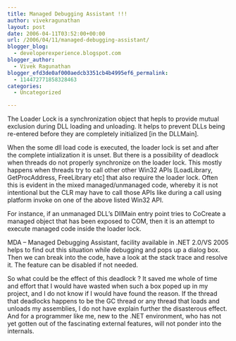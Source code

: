 ```yaml
---
title: Managed Debugging Assistant !!!
author: vivekragunathan
layout: post
date: 2006-04-11T03:52:00+00:00
url: /2006/04/11/managed-debugging-assistant/
blogger_blog:
  - developerexperience.blogspot.com
blogger_author:
  - Vivek Ragunathan
blogger_efd3de0af000aedcb3351cb4b4995ef6_permalink:
  - 114472771858328463
categories:
  - Uncategorized

---
```

The Loader Lock is a synchronization object that hepls to provide mutual exclusion during DLL loading and unloading. It helps to prevent DLLs being re-entered before they are completely initialized [in the DLLMain].

When the some dll load code is executed, the loader lock is set and after the complete intialization it is unset. But there is a possibility of deadlock when threads do not properly synchronize on the loader lock. This mostly happens when threads try to call other other Win32 APIs [LoadLibrary, GetProcAddress, FreeLibrary etc] that also require the loader lock. Often this is evident in the mixed managed/unmanaged code, whereby it is not intentional but the CLR may have to call those APIs like during a call using platform invoke on one of the above listed Win32 API.

For instance, if an unmanaged DLL&#8217;s DllMain entry point tries to CoCreate a managed object that has been exposed to COM, then it is an attempt to execute managed code inside the loader lock.

MDA &#8211; Managed Debugging Assistant, facility available in .NET 2.0/VS 2005 helps to find out this situation while debugging and pops up a dialog box. Then we can break into the code, have a look at the stack trace and resolve it. The feature can be disabled if not needed.

So what could be the effect of this deadlock ? It saved me whole of time and effort that I would have wasted when such a box poped up in my project, and I do not know if I would have found the reason. If the thread that deadlocks happens to be the GC thread or any thread that loads and unloads my assemblies, I do not have explain further the disasterous effect. And for a programmer like me, new to the .NET environment, who has not yet gotten out of the fascinating external features, will not ponder into the internals.